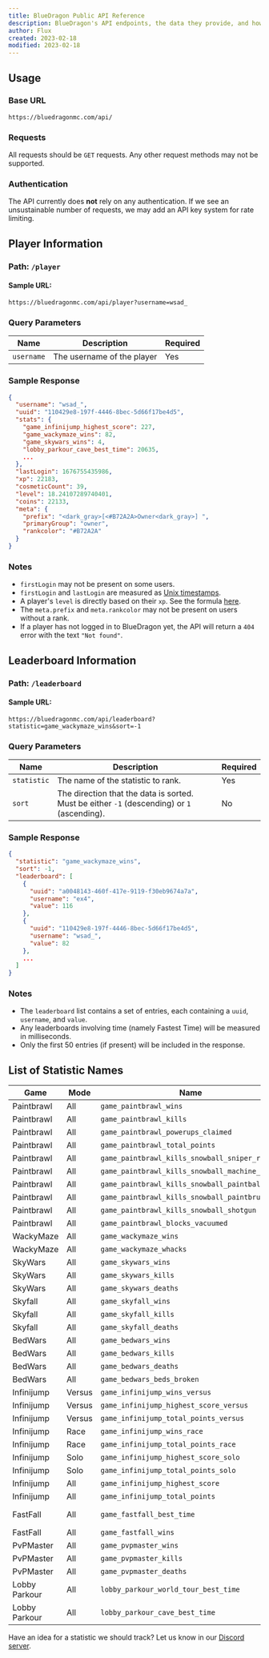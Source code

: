 ```yaml
---
title: BlueDragon Public API Reference
description: BlueDragon's API endpoints, the data they provide, and how to access them.
author: Flux
created: 2023-02-18
modified: 2023-02-18
---
```


## Usage

### Base URL

`https://bluedragonmc.com/api/`

### Requests

All requests should be `GET` requests. Any other request methods may not be supported.

### Authentication

The API currently does **not** rely on any authentication. If we see an unsustainable number of requests, we may add an API key system for rate limiting.

## Player Information

### Path: `/player`

#### Sample URL:

```
https://bluedragonmc.com/api/player?username=wsad_
```

### Query Parameters

| Name       | Description                | Required |
| ---------- | -------------------------- | -------- |
| `username` | The username of the player | Yes      |

### Sample Response

```json
{
  "username": "wsad_",
  "uuid": "110429e8-197f-4446-8bec-5d66f17be4d5",
  "stats": {
    "game_infinijump_highest_score": 227,
    "game_wackymaze_wins": 82,
    "game_skywars_wins": 4,
    "lobby_parkour_cave_best_time": 20635,
    ...
  },
  "lastLogin": 1676755435986,
  "xp": 22183,
  "cosmeticCount": 39,
  "level": 18.24107289740401,
  "coins": 22133,
  "meta": {
    "prefix": "<dark_gray>[<#B72A2A>Owner<dark_gray>] ",
    "primaryGroup": "owner",
    "rankcolor": "#B72A2A"
  }
}
```

### Notes

- `firstLogin` may not be present on some users.
- `firstLogin` and `lastLogin` are measured as [Unix timestamps](https://en.wikipedia.org/wiki/Unix_time).
- A player's `level` is directly based on their `xp`. See the formula [here](https://github.com/BlueDragonMC/Website/blob/cd9645154f0c41bf3d92cbf237bb4affa830aa3c/pages/api/player.ts#L35-L38).
- The `meta.prefix` and `meta.rankcolor` may not be present on users without a rank.
- If a player has not logged in to BlueDragon yet, the API will return a `404` error with the text `"Not found"`.

## Leaderboard Information

### Path: `/leaderboard`

#### Sample URL:

```
https://bluedragonmc.com/api/leaderboard?statistic=game_wackymaze_wins&sort=-1
```

### Query Parameters

| Name        | Description                                                                                 | Required |
| ----------- | ------------------------------------------------------------------------------------------- | -------- |
| `statistic` | The name of the statistic to rank.                                                          | Yes      |
| `sort`      | The direction that the data is sorted. Must be either `-1` (descending) or `1` (ascending). | No       |

### Sample Response

```json
{
  "statistic": "game_wackymaze_wins",
  "sort": -1,
  "leaderboard": [
    {
      "uuid": "a0048143-460f-417e-9119-f30eb9674a7a",
      "username": "ex4",
      "value": 116
    },
    {
      "uuid": "110429e8-197f-4446-8bec-5d66f17be4d5",
      "username": "wsad_",
      "value": 82
    },
    ...
  ]
}
```

### Notes

- The `leaderboard` list contains a set of entries, each containing a `uuid`, `username`, and `value`.
- Any leaderboards involving time (namely Fastest Time) will be measured in milliseconds.
- Only the first 50 entries (if present) will be included in the response.

## List of Statistic Names

| Game          | Mode   | Name                                           | Type                    |
| ------------- | ------ | ---------------------------------------------- | ----------------------- |
| Paintbrawl    | All    | `game_paintbrawl_wins`                         | Integer                 |
| Paintbrawl    | All    | `game_paintbrawl_kills`                        | Integer                 |
| Paintbrawl    | All    | `game_paintbrawl_powerups_claimed`             | Integer                 |
| Paintbrawl    | All    | `game_paintbrawl_total_points`                 | Integer                 |
| Paintbrawl    | All    | `game_paintbrawl_kills_snowball_sniper_rifle`  | Integer                 |
| Paintbrawl    | All    | `game_paintbrawl_kills_snowball_machine_gun`   | Integer                 |
| Paintbrawl    | All    | `game_paintbrawl_kills_snowball_paintball_gun` | Integer                 |
| Paintbrawl    | All    | `game_paintbrawl_kills_snowball_paintbrush`    | Integer                 |
| Paintbrawl    | All    | `game_paintbrawl_kills_snowball_shotgun`       | Integer                 |
| Paintbrawl    | All    | `game_paintbrawl_blocks_vacuumed`              | Integer                 |
| WackyMaze     | All    | `game_wackymaze_wins`                          | Integer                 |
| WackyMaze     | All    | `game_wackymaze_whacks`                        | Integer                 |
| SkyWars       | All    | `game_skywars_wins`                            | Integer                 |
| SkyWars       | All    | `game_skywars_kills`                           | Integer                 |
| SkyWars       | All    | `game_skywars_deaths`                          | Integer                 |
| Skyfall       | All    | `game_skyfall_wins`                            | Integer                 |
| Skyfall       | All    | `game_skyfall_kills`                           | Integer                 |
| Skyfall       | All    | `game_skyfall_deaths`                          | Integer                 |
| BedWars       | All    | `game_bedwars_wins`                            | Integer                 |
| BedWars       | All    | `game_bedwars_kills`                           | Integer                 |
| BedWars       | All    | `game_bedwars_deaths`                          | Integer                 |
| BedWars       | All    | `game_bedwars_beds_broken`                     | Integer                 |
| Infinijump    | Versus | `game_infinijump_wins_versus`                  | Integer                 |
| Infinijump    | Versus | `game_infinijump_highest_score_versus`         | Integer                 |
| Infinijump    | Versus | `game_infinijump_total_points_versus`          | Integer                 |
| Infinijump    | Race   | `game_infinijump_wins_race`                    | Integer                 |
| Infinijump    | Race   | `game_infinijump_total_points_race`            | Integer                 |
| Infinijump    | Solo   | `game_infinijump_highest_score_solo`           | Integer                 |
| Infinijump    | Solo   | `game_infinijump_total_points_solo`            | Integer                 |
| Infinijump    | All    | `game_infinijump_highest_score`                | Integer                 |
| Infinijump    | All    | `game_infinijump_total_points`                 | Integer                 |
| FastFall      | All    | `game_fastfall_best_time`                      | Duration (milliseconds) |
| FastFall      | All    | `game_fastfall_wins`                           | Integer                 |
| PvPMaster     | All    | `game_pvpmaster_wins`                          | Integer                 |
| PvPMaster     | All    | `game_pvpmaster_kills`                         | Integer                 |
| PvPMaster     | All    | `game_pvpmaster_deaths`                        | Integer                 |
| Lobby Parkour | All    | `lobby_parkour_world_tour_best_time`           | Duration (milliseconds) |
| Lobby Parkour | All    | `lobby_parkour_cave_best_time`                 | Duration (milliseconds) |

Have an idea for a statistic we should track? Let us know in our [Discord server](https://discord.gg/3gvSPdW).
